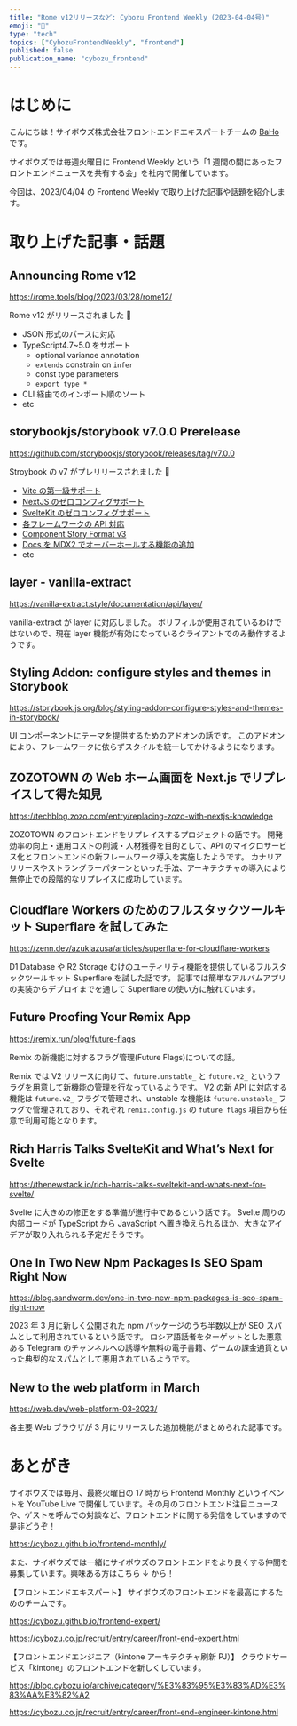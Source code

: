 ```yaml
---
title: "Rome v12リリースなど: Cybozu Frontend Weekly (2023-04-04号)"
emoji: "🌸"
type: "tech"
topics: ["CybozuFrontendWeekly", "frontend"]
published: false
publication_name: "cybozu_frontend"
---
```


# はじめに

こんにちは！サイボウズ株式会社フロントエンドエキスパートチームの [BaHo](https://twitter.com/b4h0_c4t) です。

サイボウズでは毎週火曜日に Frontend Weekly という「1 週間の間にあったフロントエンドニュースを共有する会」を社内で開催しています。

今回は、2023/04/04 の Frontend Weekly で取り上げた記事や話題を紹介します。

# 取り上げた記事・話題

## Announcing Rome v12

https://rome.tools/blog/2023/03/28/rome12/

Rome v12 がリリースされました 🎉

- JSON 形式のパースに対応
- TypeScript4.7~5.0 をサポート
  - optional variance annotation
  - `extends` constrain on `infer`
  - const type parameters
  - `export type *`
- CLI 経由でのインポート順のソート
- etc

## storybookjs/storybook v7.0.0 Prerelease

https://github.com/storybookjs/storybook/releases/tag/v7.0.0

Stroybook の v7 がプレリリースされました 🎉

- [Vite の第一級サポート](https://storybook.js.org/blog/first-class-vite-support-in-storybook/)
- [NextJS のゼロコンフィグサポート](https://storybook.js.org/blog/integrate-nextjs-and-storybook-automatically/)
- [SvelteKit のゼロコンフィグサポート](https://storybook.js.org/blog/storybook-for-sveltekit/)
- [各フレームワークの API 対応](https://storybook.js.org/blog/framework-api/)
- [Component Story Format v3](https://storybook.js.org/blog/storybook-csf3-is-here/)
- [Docs を MDX2 でオーバーホールする機能の追加](https://storybook.js.org/blog/storybook-7-docs/)
- etc

## layer - vanilla-extract

https://vanilla-extract.style/documentation/api/layer/

vanilla-extract が layer に対応しました。
ポリフィルが使用されているわけではないので、現在 layer 機能が有効になっているクライアントでのみ動作するようです。

## Styling Addon: configure styles and themes in Storybook

https://storybook.js.org/blog/styling-addon-configure-styles-and-themes-in-storybook/

UI コンポーネントにテーマを提供するためのアドオンの話です。
このアドオンにより、フレームワークに依らずスタイルを統一してかけるようになります。

## ZOZOTOWN の Web ホーム画面を Next.js でリプレイスして得た知見

https://techblog.zozo.com/entry/replacing-zozo-with-nextjs-knowledge

ZOZOTOWN のフロントエンドをリプレイスするプロジェクトの話です。
開発効率の向上・運用コストの削減・人材獲得を目的として、API のマイクロサービス化とフロントエンドの新フレームワーク導入を実施したようです。
カナリアリリースやストラングラーパターンといった手法、アーキテクチャの導入により無停止での段階的なリプレイスに成功しています。

## Cloudflare Workers のためのフルスタックツールキット Superflare を試してみた

https://zenn.dev/azukiazusa/articles/superflare-for-cloudflare-workers

D1 Database や R2 Storage むけのユーティリティ機能を提供しているフルスタックツールキット Superflare を試した話です。
記事では簡単なアルバムアプリの実装からデプロイまでを通して Superflare の使い方に触れています。

## Future Proofing Your Remix App

https://remix.run/blog/future-flags

Remix の新機能に対するフラグ管理(Future Flags)についての話。

Remix では V2 リリースに向けて、`future.unstable_` と `future.v2_` というフラグを用意して新機能の管理を行なっているようです。
V2 の新 API に対応する機能は `future.v2_` フラグで管理され、unstable な機能は `future.unstable_` フラグで管理されており、それぞれ `remix.config.js` の `future flags` 項目から任意で利用可能となります。

## Rich Harris Talks SvelteKit and What’s Next for Svelte

https://thenewstack.io/rich-harris-talks-sveltekit-and-whats-next-for-svelte/

Svelte に大きめの修正をする準備が進行中であるという話です。
Svelte 周りの内部コードが TypeScript から JavaScript へ置き換えられるほか、大きなアイデアが取り入れられる予定だそうです。

## One In Two New Npm Packages Is SEO Spam Right Now

https://blog.sandworm.dev/one-in-two-new-npm-packages-is-seo-spam-right-now

2023 年 3 月に新しく公開された npm パッケージのうち半数以上が SEO スパムとして利用されているという話です。
ロシア語話者をターゲットとした悪意ある Telegram のチャンネルへの誘導や無料の電子書籍、ゲームの課金通貨といった典型的なスパムとして悪用されているようです。

## New to the web platform in March

https://web.dev/web-platform-03-2023/

各主要 Web ブラウザが 3 月にリリースした追加機能がまとめられた記事です。

# あとがき

サイボウズでは毎月、最終火曜日の 17 時から Frontend Monthly というイベントを YouTube Live で開催しています。その月のフロントエンド注目ニュースや、ゲストを呼んでの対談など、フロントエンドに関する発信をしていますので是非どうぞ！

https://cybozu.github.io/frontend-monthly/

また、サイボウズでは一緒にサイボウズのフロントエンドをより良くする仲間を募集しています。興味ある方はこちら ↓ から！

【フロントエンドエキスパート】
サイボウズのフロントエンドを最高にするためのチームです。

https://cybozu.github.io/frontend-expert/

https://cybozu.co.jp/recruit/entry/career/front-end-expert.html

【フロントエンドエンジニア（kintone アーキテクチャ刷新 PJ）】
クラウドサービス「kintone」のフロントエンドを新しくしています。

https://blog.cybozu.io/archive/category/%E3%83%95%E3%83%AD%E3%83%AA%E3%82%A2

https://cybozu.co.jp/recruit/entry/career/front-end-engineer-kintone.html
